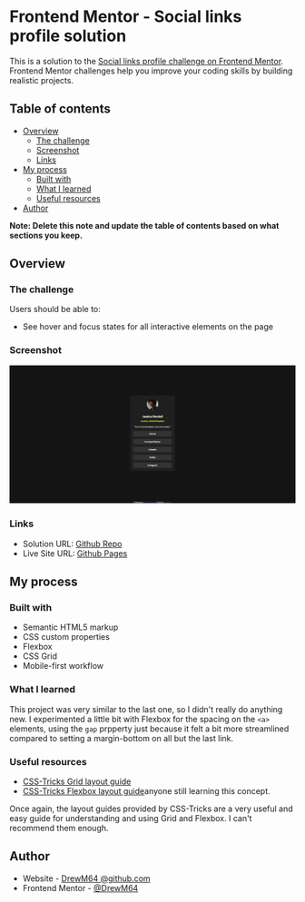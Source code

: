 # Frontend Mentor - Social links profile solution

This is a solution to the [Social links profile challenge on Frontend Mentor](https://www.frontendmentor.io/challenges/social-links-profile-UG32l9m6dQ). Frontend Mentor challenges help you improve your coding skills by building realistic projects. 

## Table of contents

- [Overview](#overview)
  - [The challenge](#the-challenge)
  - [Screenshot](#screenshot)
  - [Links](#links)
- [My process](#my-process)
  - [Built with](#built-with)
  - [What I learned](#what-i-learned)
  - [Useful resources](#useful-resources)
- [Author](#author)

**Note: Delete this note and update the table of contents based on what sections you keep.**

## Overview

### The challenge

Users should be able to:

- See hover and focus states for all interactive elements on the page

### Screenshot

![Solution preview for the project](./links%20solution.jpeg)

### Links

- Solution URL: [Github Repo](https://github.com/DrewM64/social-links-profile)
- Live Site URL: [Github Pages](https://drewm64.github.io/social-links-profile/)

## My process

### Built with

- Semantic HTML5 markup
- CSS custom properties
- Flexbox
- CSS Grid
- Mobile-first workflow

### What I learned

This project was very similar to the last one, so I didn't really do anything new. I experimented a little bit with Flexbox for the spacing on the `<a>` elements, using the `gap` prpperty just because it felt a bit more streamlined compared to setting a margin-bottom on all but the last link.

### Useful resources

- [CSS-Tricks Grid layout guide](https://css-tricks.com/snippets/css/complete-guide-grid/) 
- [CSS-Tricks Flexbox layout guide](https://css-tricks.com/snippets/css/a-guide-to-flexbox/)anyone still learning this concept.

Once again, the layout guides provided by CSS-Tricks are a very useful and easy guide for understanding and using Grid and Flexbox. I can't recommend them enough. 

## Author

- Website - [DrewM64 @github.com](https://github.com/DrewM64)
- Frontend Mentor - [@DrewM64](https://www.frontendmentor.io/profile/DrewM64)

